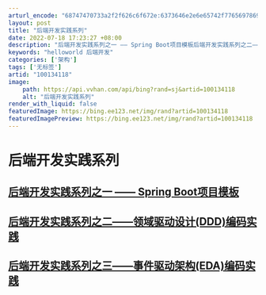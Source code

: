 ```yaml
---
arturl_encode: "68747470733a2f2f626c6f672e:6373646e2e6e65742f77656978696e5f33383030343633382f:61727469636c652f64657461696c732f313030313334313138"
layout: post
title: "后端开发实践系列"
date: 2022-07-18 17:23:27 +08:00
description: "后端开发实践系列之一 —— Spring Boot项目模板后端开发实践系列之二——领域驱动设计(DD"
keywords: "helloworld 后端开发"
categories: ['架构']
tags: ['无标签']
artid: "100134118"
image:
    path: https://api.vvhan.com/api/bing?rand=sj&artid=100134118
    alt: "后端开发实践系列"
render_with_liquid: false
featuredImage: https://bing.ee123.net/img/rand?artid=100134118
featuredImagePreview: https://bing.ee123.net/img/rand?artid=100134118
---
```


# 后端开发实践系列

## [后端开发实践系列之一 —— Spring Boot项目模板](https://www.cnblogs.com/davenkin/p/spring-boot-template.html)

## [后端开发实践系列之二——领域驱动设计(DDD)编码实践](https://www.cnblogs.com/davenkin/p/ddd-coding-practices.html)

## [后端开发实践系列之三——事件驱动架构(EDA)编码实践](https://www.cnblogs.com/davenkin/p/eda-coding-pratices.html)